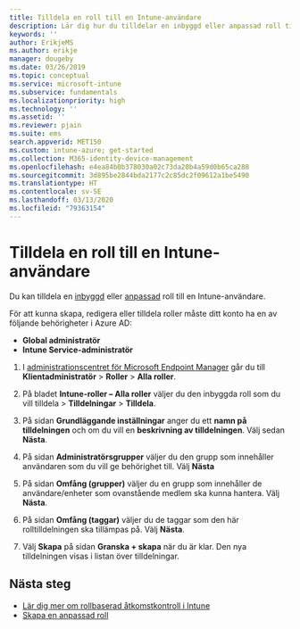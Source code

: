 ```yaml
---
title: Tilldela en roll till en Intune-användare
description: Lär dig hur du tilldelar en inbyggd eller anpassad roll till en användare i Microsoft Intune.
keywords: ''
author: ErikjeMS
ms.author: erikje
manager: dougeby
ms.date: 03/26/2019
ms.topic: conceptual
ms.service: microsoft-intune
ms.subservice: fundamentals
ms.localizationpriority: high
ms.technology: ''
ms.assetid: ''
ms.reviewer: pjain
ms.suite: ems
search.appverid: MET150
ms.custom: intune-azure; get-started
ms.collection: M365-identity-device-management
ms.openlocfilehash: e4ea84b0b378030a02c73da20b4a59d0b65ca288
ms.sourcegitcommit: 3d895be2844bda2177c2c85dc2f09612a1be5490
ms.translationtype: HT
ms.contentlocale: sv-SE
ms.lasthandoff: 03/13/2020
ms.locfileid: "79363154"
---
```

# <a name="assign-a-role-to-an-intune-user"></a>Tilldela en roll till en Intune-användare

Du kan tilldela en [inbyggd](role-based-access-control.md#built-in-roles) eller [anpassad](create-custom-role.md) roll till en Intune-användare.

För att kunna skapa, redigera eller tilldela roller måste ditt konto ha en av följande behörigheter i Azure AD:
- **Global administratör**
- **Intune Service-administratör**

1. I [administrationscentret för Microsoft Endpoint Manager](https://go.microsoft.com/fwlink/?linkid=2109431) går du till **Klientadministratör** > **Roller** > **Alla roller**.

2. På bladet **Intune-roller – Alla roller** väljer du den inbyggda roll som du vill tilldela > **Tilldelningar** > **Tilldela**.

5. På sidan **Grundläggande inställningar** anger du ett **namn på tilldelningen** och om du vill en **beskrivning av tilldelningen**. Välj sedan **Nästa**.

6. På sidan **Administratörsgrupper** väljer du den grupp som innehåller användaren som du vill ge behörighet till. Välj **Nästa**

7. På sidan **Omfång (grupper)** väljer du en grupp som innehåller de användare/enheter som ovanstående medlem ska kunna hantera. Välj **Nästa**.

8. På sidan **Omfång (taggar)** väljer du de taggar som den här rolltilldelningen ska tillämpas på. Välj **Nästa**.

9. Välj **Skapa** på sidan **Granska + skapa** när du är klar. Den nya tilldelningen visas i listan över tilldelningar.

## <a name="next-steps"></a>Nästa steg
- [Lär dig mer om rollbaserad åtkomstkontroll i Intune](role-based-access-control.md)
- [Skapa en anpassad roll](create-custom-role.md)


